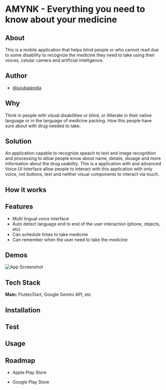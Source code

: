 
# AMYNK - Everything you need to know about your medicine 

## About 

This is a mobile application that helps blind people or who cannot read due to some disability to recognize the medicine they need to take using their voices, celular camera and artificial intelligence.

## Author

- [@jujubalandia](https://www.github.com/jujubalandia)

## Why

Think in people with visual disabilities or blind, or illiterate in their native language or in the language of medicine packing. How this people have sure about with drug needed to take. 

## Solution

An application capable to recognize speach to text and image recognition and processing to allow people know about name, details, dosage and more information about the drug usability. This is a application with and advanced Voice UI Interface allow people to interact with this application with only voice, not buttons, text and neither visual components to interact via touch.  
  
## How it works 


## Features

- Multi lingual voice interface
- Auto detect language end to end of the user interaction (phone, objects, etc) 
- Can schedule times to take medicine
- Can remember when the user need to take the medicine
  
## Demos

![App Screenshot](https://via.placeholder.com/468x300?text=App+Screenshot+Here)


## Tech Stack

**Main:** Flutter/Dart, Google Gemini API, etc


## Installation 


## Test


## Usage


## Roadmap

- Apple Play Store

- Google Play Store



  










```

